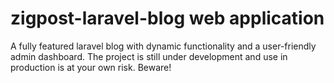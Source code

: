 # zigpost-laravel-blog web application 

A fully featured laravel blog with dynamic functionality and a user-friendly admin dashboard. The project is still under development and use in production is at your own risk. Beware!
